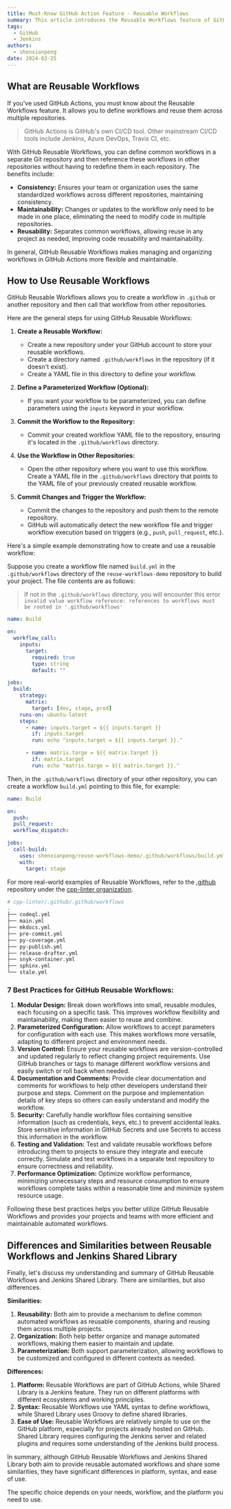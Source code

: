 ```yaml
---
title: Must-Know GitHub Action Feature - Reusable Workflows
summary: This article introduces the Reusable Workflows feature of GitHub Actions, helping developers and teams manage and reuse CI/CD processes more efficiently.
tags:
  - GitHub
  - Jenkins
authors:
  - shenxianpeng
date: 2024-03-25
---
```


## What are Reusable Workflows

If you've used GitHub Actions, you must know about the Reusable Workflows feature. It allows you to define workflows and reuse them across multiple repositories.

> GitHub Actions is GitHub's own CI/CD tool. Other mainstream CI/CD tools include Jenkins, Azure DevOps, Travis CI, etc.

With GitHub Reusable Workflows, you can define common workflows in a separate Git repository and then reference these workflows in other repositories without having to redefine them in each repository.  The benefits include:

* **Consistency:** Ensures your team or organization uses the same standardized workflows across different repositories, maintaining consistency.
* **Maintainability:** Changes or updates to the workflow only need to be made in one place, eliminating the need to modify code in multiple repositories.
* **Reusability:** Separates common workflows, allowing reuse in any project as needed, improving code reusability and maintainability.

In general, GitHub Reusable Workflows makes managing and organizing workflows in GitHub Actions more flexible and maintainable.


## How to Use Reusable Workflows

GitHub Reusable Workflows allows you to create a workflow in `.github` or another repository and then call that workflow from other repositories.

Here are the general steps for using GitHub Reusable Workflows:

1. **Create a Reusable Workflow:**
   - Create a new repository under your GitHub account to store your reusable workflows.
   - Create a directory named `.github/workflows` in the repository (if it doesn't exist).
   - Create a YAML file in this directory to define your workflow.

2. **Define a Parameterized Workflow (Optional):**
   - If you want your workflow to be parameterized, you can define parameters using the `inputs` keyword in your workflow.

3. **Commit the Workflow to the Repository:**
   - Commit your created workflow YAML file to the repository, ensuring it's located in the `.github/workflows` directory.

4. **Use the Workflow in Other Repositories:**
   - Open the other repository where you want to use this workflow. Create a YAML file in the `.github/workflows` directory that points to the YAML file of your previously created reusable workflow.

5. **Commit Changes and Trigger the Workflow:**
   - Commit the changes to the repository and push them to the remote repository.
   - GitHub will automatically detect the new workflow file and trigger workflow execution based on triggers (e.g., `push`, `pull_request`, etc.).

Here's a simple example demonstrating how to create and use a reusable workflow:

Suppose you create a workflow file named `build.yml` in the `.github/workflows` directory of the `reuse-workflows-demo` repository to build your project. The file contents are as follows:

> If not in the `.github/workflows` directory, you will encounter this error `invalid value workflow reference: references to workflows must be rooted in '.github/workflows'`

```yaml
name: Build

on:
  workflow_call:
    inputs:
      target:
        required: true
        type: string
        default: ""

jobs:
  build:
    strategy:
      matrix:
        target: [dev, stage, prod]
    runs-on: ubuntu-latest
    steps:
      - name: inputs.target = ${{ inputs.target }}
        if: inputs.target
        run: echo "inputs.target = ${{ inputs.target }}."

      - name: matrix.targe = ${{ matrix.target }}
        if: matrix.target
        run: echo "matrix.targe = ${{ matrix.target }}."
```

Then, in the `.github/workflows` directory of your other repository, you can create a workflow `build.yml` pointing to this file, for example:

```yaml
name: Build

on:
  push:
  pull_request:
  workflow_dispatch:

jobs:
  call-build:
    uses: shenxianpeng/reuse-workflows-demo/.github/workflows/build.yml@main
    with:
      target: stage
```

For more real-world examples of Reusable Workflows, refer to the [.github](https://github.com/cpp-linter/.github) repository under the [cpp-linter organization](https://github.com/cpp-linter).

```bash
# cpp-linter/.github/.github/workflows
.
├── codeql.yml
├── main.yml
├── mkdocs.yml
├── pre-commit.yml
├── py-coverage.yml
├── py-publish.yml
├── release-drafter.yml
├── snyk-container.yml
├── sphinx.yml
└── stale.yml
```

### 7 Best Practices for GitHub Reusable Workflows:

1. **Modular Design:** Break down workflows into small, reusable modules, each focusing on a specific task. This improves workflow flexibility and maintainability, making them easier to reuse and combine.
2. **Parameterized Configuration:** Allow workflows to accept parameters for configuration with each use. This makes workflows more versatile, adapting to different project and environment needs.
3. **Version Control:** Ensure your reusable workflows are version-controlled and updated regularly to reflect changing project requirements. Use GitHub branches or tags to manage different workflow versions and easily switch or roll back when needed.
4. **Documentation and Comments:** Provide clear documentation and comments for workflows to help other developers understand their purpose and steps.  Comment on the purpose and implementation details of key steps so others can easily understand and modify the workflow.
5. **Security:** Carefully handle workflow files containing sensitive information (such as credentials, keys, etc.) to prevent accidental leaks. Store sensitive information in GitHub Secrets and use Secrets to access this information in the workflow.
6. **Testing and Validation:** Test and validate reusable workflows before introducing them to projects to ensure they integrate and execute correctly.  Simulate and test workflows in a separate test repository to ensure correctness and reliability.
7. **Performance Optimization:** Optimize workflow performance, minimizing unnecessary steps and resource consumption to ensure workflows complete tasks within a reasonable time and minimize system resource usage.

Following these best practices helps you better utilize GitHub Reusable Workflows and provides your projects and teams with more efficient and maintainable automated workflows.

## Differences and Similarities between Reusable Workflows and Jenkins Shared Library

Finally, let's discuss my understanding and summary of GitHub Reusable Workflows and Jenkins Shared Library. There are similarities, but also differences.

**Similarities:**

1. **Reusability:** Both aim to provide a mechanism to define common automated workflows as reusable components, sharing and reusing them across multiple projects.
2. **Organization:** Both help better organize and manage automated workflows, making them easier to maintain and update.
3. **Parameterization:** Both support parameterization, allowing workflows to be customized and configured in different contexts as needed.

**Differences:**

1. **Platform:** Reusable Workflows are part of GitHub Actions, while Shared Library is a Jenkins feature. They run on different platforms with different ecosystems and working principles.
2. **Syntax:** Reusable Workflows use YAML syntax to define workflows, while Shared Library uses Groovy to define shared libraries.
3. **Ease of Use:** Reusable Workflows are relatively simple to use on the GitHub platform, especially for projects already hosted on GitHub. Shared Library requires configuring the Jenkins server and related plugins and requires some understanding of the Jenkins build process.

In summary, although GitHub Reusable Workflows and Jenkins Shared Library both aim to provide reusable automated workflows and share some similarities, they have significant differences in platform, syntax, and ease of use.

The specific choice depends on your needs, workflow, and the platform you need to use.
